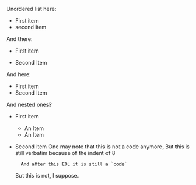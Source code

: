 Unordered list here:
* First item
* second item

And there:

- First item

- Second Item

And here:

+ First item
+ Second Item

And nested ones?

* First item
    + An Item
    + An Item
* Second item
    One may note that this is not a code anymore,
        But this is still verbatim because of the indent of 8

        And after this EOL it is still a `code`

    But this is not, I suppose.